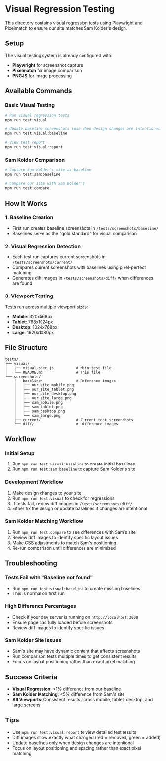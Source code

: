 # Visual Regression Testing

This directory contains visual regression tests using Playwright and Pixelmatch to ensure our site matches Sam Kolder's design.

## Setup

The visual testing system is already configured with:
- **Playwright** for screenshot capture
- **Pixelmatch** for image comparison
- **PNGJS** for image processing

## Available Commands

### Basic Visual Testing
```bash
# Run visual regression tests
npm run test:visual

# Update baseline screenshots (use when design changes are intentional)
npm run test:visual:baseline

# View test report
npm run test:visual:report
```

### Sam Kolder Comparison
```bash
# Capture Sam Kolder's site as baseline
npm run test:sam:baseline

# Compare our site with Sam Kolder's
npm run test:compare
```

## How It Works

### 1. Baseline Creation
- First run creates baseline screenshots in `/tests/screenshots/baseline/`
- Baselines serve as the "gold standard" for visual comparison

### 2. Visual Regression Detection
- Each test run captures current screenshots in `/tests/screenshots/current/`
- Compares current screenshots with baselines using pixel-perfect matching
- Generates diff images in `/tests/screenshots/diff/` when differences are found

### 3. Viewport Testing
Tests run across multiple viewport sizes:
- **Mobile**: 320x568px
- **Tablet**: 768x1024px  
- **Desktop**: 1024x768px
- **Large**: 1920x1080px

## File Structure

```
tests/
├── visual/
│   ├── visual.spec.js          # Main test file
│   └── README.md               # This file
└── screenshots/
    ├── baseline/               # Reference images
    │   ├── our_site_mobile.png
    │   ├── our_site_tablet.png
    │   ├── our_site_desktop.png
    │   ├── our_site_large.png
    │   ├── sam_mobile.png
    │   ├── sam_tablet.png
    │   ├── sam_desktop.png
    │   └── sam_large.png
    ├── current/                # Current test screenshots
    └── diff/                   # Difference images
```

## Workflow

### Initial Setup
1. Run `npm run test:visual:baseline` to create initial baselines
2. Run `npm run test:sam:baseline` to capture Sam Kolder's site

### Development Workflow
1. Make design changes to your site
2. Run `npm run test:visual` to check for regressions
3. If tests fail, review diff images in `/tests/screenshots/diff/`
4. Either fix the design or update baselines if changes are intentional

### Sam Kolder Matching Workflow
1. Run `npm run test:compare` to see differences with Sam's site
2. Review diff images to identify specific layout issues
3. Make CSS adjustments to match Sam's positioning
4. Re-run comparison until differences are minimized

## Troubleshooting

### Tests Fail with "Baseline not found"
- Run `npm run test:visual:baseline` to create missing baselines
- This is normal on first run

### High Difference Percentages
- Check if your dev server is running on `http://localhost:3000`
- Ensure page has fully loaded before screenshots
- Review diff images to identify specific issues

### Sam Kolder Site Issues
- Sam's site may have dynamic content that affects screenshots
- Run comparison tests multiple times to get consistent results
- Focus on layout positioning rather than exact pixel matching

## Success Criteria

- **Visual Regression**: <1% difference from our baseline
- **Sam Kolder Matching**: <5% difference from Sam's site
- **All Viewports**: Consistent results across mobile, tablet, desktop, and large screens

## Tips

- Use `npm run test:visual:report` to view detailed test results
- Diff images show exactly what changed (red = removed, green = added)
- Update baselines only when design changes are intentional
- Focus on layout positioning and spacing rather than exact pixel matching


